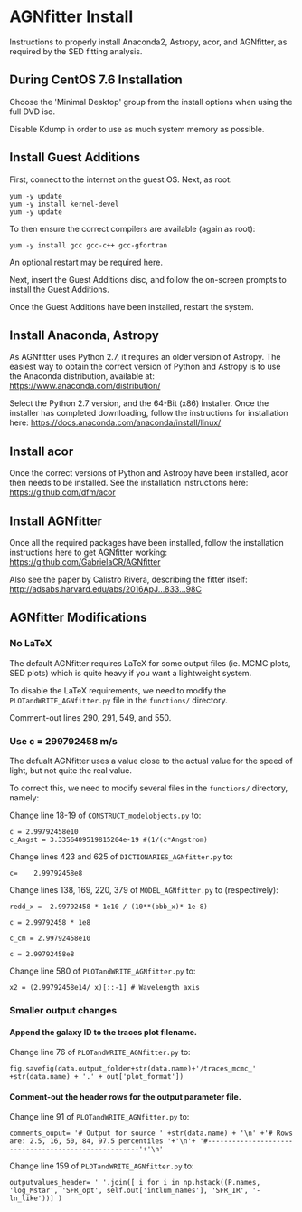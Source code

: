 # AGNfitter Install #

Instructions to properly install Anaconda2, Astropy, acor, and AGNfitter, as required by the SED fitting analysis.

## During CentOS 7.6 Installation ##

Choose the 'Minimal Desktop' group from the install options when using the full DVD iso.

Disable Kdump in order to use as much system memory as possible.

## Install Guest Additions ##

First, connect to the internet on the guest OS. Next, as root: 
```
yum -y update
yum -y install kernel-devel
yum -y update
```
To then ensure the correct compilers are available (again as root):
```
yum -y install gcc gcc-c++ gcc-gfortran
```
An optional restart may be required here.

Next, insert the Guest Additions disc, and follow the on-screen prompts to install the Guest Additions.

Once the Guest Additions have been installed, restart the system.

## Install Anaconda, Astropy ##

As AGNfitter uses Python 2.7, it requires an older version of Astropy. The easiest way to obtain the correct version of Python and Astropy is to use the Anaconda distribution, available at: https://www.anaconda.com/distribution/

Select the Python 2.7 version, and the 64-Bit (x86) Installer. Once the installer has completed downloading, follow the instructions for installation here: https://docs.anaconda.com/anaconda/install/linux/

## Install acor ##

Once the correct versions of Python and Astropy have been installed, acor then needs to be installed. See the installation instructions here: https://github.com/dfm/acor

## Install AGNfitter ##

Once all the required packages have been installed, follow the installation instructions here to get AGNfitter working: https://github.com/GabrielaCR/AGNfitter

Also see the paper by Calistro Rivera, describing the fitter itself: http://adsabs.harvard.edu/abs/2016ApJ...833...98C

## AGNfitter Modifications ##

### No LaTeX ###

The default AGNfitter requires LaTeX for some output files (ie. MCMC plots, SED plots) which is quite heavy if you want a lightweight system.

To disable the LaTeX requirements, we need to modify the `PLOTandWRITE_AGNfitter.py` file in the `functions/` directory.

Comment-out lines 290, 291, 549, and 550.

### Use c = 299792458 m/s ###

The defualt AGNfitter uses a value close to the actual value for the speed of light, but not quite the real value.

To correct this, we need to modify several files in the `functions/` directory, namely:

Change line 18-19 of `CONSTRUCT_modelobjects.py` to:
```
c = 2.99792458e10
c_Angst = 3.3356409519815204e-19 #(1/(c*Angstrom)
```
Change lines 423 and 625 of `DICTIONARIES_AGNfitter.py` to:
```
c=    2.99792458e8
```
Change lines 138, 169, 220, 379 of `MODEL_AGNfitter.py` to (respectively):
```
redd_x =  2.99792458 * 1e10 / (10**(bbb_x)* 1e-8)

c = 2.99792458 * 1e8

c_cm = 2.99792458e10

c = 2.99792458e8
```

Change line 580 of `PLOTandWRITE_AGNfitter.py` to:
```
x2 = (2.99792458e14/ x)[::-1] # Wavelength axis
```

### Smaller output changes ###

#### Append the galaxy ID to the traces plot filename. ####

Change line 76 of `PLOTandWRITE_AGNfitter.py` to:
```
fig.savefig(data.output_folder+str(data.name)+'/traces_mcmc_' +str(data.name) + '.' + out['plot_format'])
```

#### Comment-out the header rows for the output parameter file. ####

Change line 91 of `PLOTandWRITE_AGNfitter.py` to:
```
comments_ouput= '# Output for source ' +str(data.name) + '\n' +'# Rows are: 2.5, 16, 50, 84, 97.5 percentiles '+'\n'+ '#-----------------------------------------------------'+'\n' 
```
Change line 159 of `PLOTandWRITE_AGNfitter.py` to:
```
outputvalues_header= ' '.join([ i for i in np.hstack((P.names, 'log_Mstar', 'SFR_opt', self.out['intlum_names'], 'SFR_IR', '-ln_like'))] )
```
